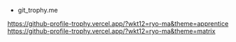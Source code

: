 * git_trophy.me

<https://github-profile-trophy.vercel.app/?wkt12=ryo-ma&theme=apprentice>
<https://github-profile-trophy.vercel.app/?wkt12=ryo-ma&theme=matrix>